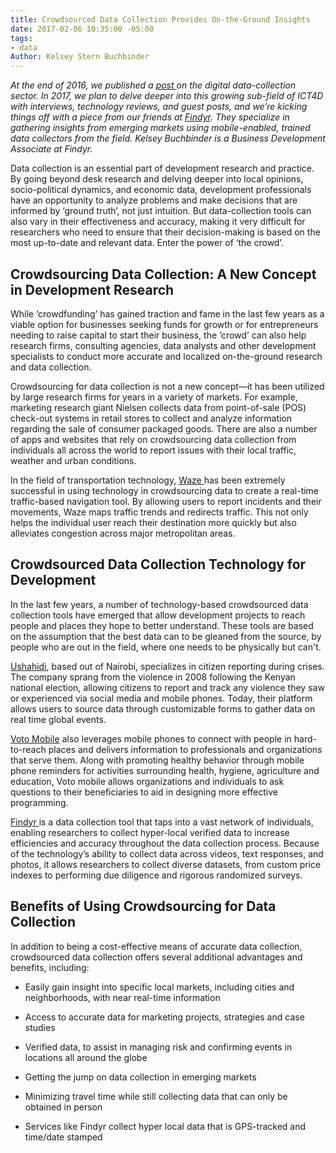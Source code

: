 ```yaml
---
title: Crowdsourced Data Collection Provides On-the-Ground Insights
date: 2017-02-06 10:35:00 -05:00
tags:
- data
Author: Kelsey Stern Buchbinder
---
```


*At the end of 2016, we published a [post ](https://dai-global-digital.com/mobile-data-collection-a-sector-in-flux.html)on the digital data-collection sector. In 2017, we plan to delve deeper into this growing sub-field of ICT4D with interviews, technology reviews, and guest posts, and we’re kicking things off with a piece from our friends at [Findyr](https://www.findyr.com/). They specialize in gathering insights from emerging markets using mobile-enabled, trained data collectors from the field. Kelsey Buchbinder is a Business Development Associate at Findyr.* 

Data collection is an essential part of development research and practice. By going beyond desk research and delving deeper into local opinions, socio-political dynamics, and economic data, development professionals have an opportunity to analyze problems and make decisions that are informed by ‘ground truth’, not just intuition. But data-collection tools can also vary in their effectiveness and accuracy, making it very difficult for researchers who need to ensure that their decision-making is based on the most up-to-date and relevant data. Enter the power of ‘the crowd’. 

<!--more-->

## Crowdsourcing Data Collection: A New Concept in Development Research

While ‘crowdfunding’ has gained traction and fame in the last few years as a viable option for businesses seeking funds for growth or for entrepreneurs needing to raise capital to start their business, the ‘crowd’ can also help research firms, consulting agencies, data analysts and other development specialists to conduct more accurate and localized on-the-ground research and data collection. 

Crowdsourcing for data collection is not a new concept—it has been utilized by large research firms for years in a variety of markets. For example, marketing research giant Nielsen collects data from point-of-sale (POS) check-out systems in retail stores to collect and analyze information regarding the sale of consumer packaged goods. There are also a number of apps and websites that rely on crowdsourcing data collection from individuals all across the world to report issues with their local traffic, weather and urban conditions. 

In the field of transportation technology, [Waze ](https://www.waze.com/)has been extremely successful in using technology in crowdsourcing data to create a real-time traffic-based navigation tool. By allowing users to report incidents and their movements, Waze maps traffic trends and redirects traffic. This not only helps the individual user reach their destination more quickly but also alleviates congestion across major metropolitan areas.  

## Crowdsourced Data Collection Technology for Development

In the last few years, a number of technology-based crowdsourced data collection tools have emerged that allow development projects to reach people and places they hope to better understand. These tools are based on the assumption that the best data can to be gleaned from the source, by people who are out in the field, where one needs to be physically but can't.

[Ushahidi](https://www.ushahidi.com/), based out of Nairobi, specializes in citizen reporting during crises. The company sprang from the violence in 2008 following the Kenyan national election, allowing citizens to report and track any violence they saw or experienced via social media and mobile phones. Today, their platform allows users to source data through customizable forms to gather data on real time global events.

[Voto Mobile](https://www.votomobile.org/) also leverages mobile phones to connect with people in hard-to-reach places and delivers information to professionals and organizations that serve them. Along with promoting healthy behavior through mobile phone reminders for activities surrounding health, hygiene, agriculture and education, Voto mobile allows organizations and individuals to ask questions to their beneficiaries to aid in designing more effective programming.  

[Findyr ](https://www.findyr.com/)is a data collection tool that taps into a vast network of individuals, enabling researchers to collect hyper-local verified data to increase efficiencies and accuracy throughout the data collection process. Because of the technology’s ability to collect data across videos, text responses, and photos, it allows researchers to collect diverse datasets, from custom price indexes to performing due diligence and rigorous randomized surveys. 

## Benefits of Using Crowdsourcing for Data Collection

In addition to being a cost-effective means of accurate data collection, crowdsourced data collection offers several additional advantages and benefits, including:

* Easily gain insight into specific local markets, including cities and neighborhoods, with near real-time information

* Access to accurate data for marketing projects, strategies and case studies

* Verified data, to assist in managing risk and confirming events in locations all around the globe

* Getting the jump on data collection in emerging markets

* Minimizing travel time while still collecting data that can only be obtained in person

* Services like Findyr collect hyper local data that is GPS-tracked and time/date stamped



